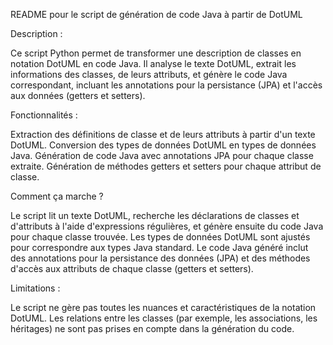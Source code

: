 
README pour le script de génération de code Java à partir de DotUML

Description : 

Ce script Python permet de transformer une description de classes en notation DotUML en code Java. Il analyse le texte DotUML, extrait les informations des classes, de leurs attributs, et génère le code Java correspondant, incluant les annotations pour la persistance (JPA) et l'accès aux données (getters et setters).

Fonctionnalités :

Extraction des définitions de classe et de leurs attributs à partir d'un texte DotUML.
Conversion des types de données DotUML en types de données Java.
Génération de code Java avec annotations JPA pour chaque classe extraite.
Génération de méthodes getters et setters pour chaque attribut de classe.

Comment ça marche ?

Le script lit un texte DotUML, recherche les déclarations de classes et d'attributs à l'aide d'expressions régulières, et génère ensuite du code Java pour chaque classe trouvée. Les types de données DotUML sont ajustés pour correspondre aux types Java standard. Le code Java généré inclut des annotations pour la persistance des données (JPA) et des méthodes d'accès aux attributs de chaque classe (getters et setters).

Limitations : 

Le script ne gère pas toutes les nuances et caractéristiques de la notation DotUML.
Les relations entre les classes (par exemple, les associations, les héritages) ne sont pas prises en compte dans la génération du code.